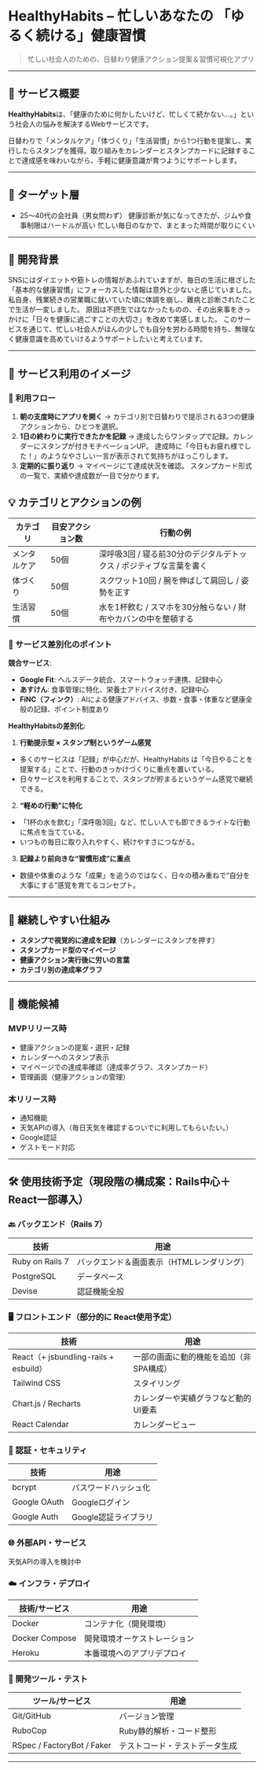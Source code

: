 # **HealthyHabits** – 忙しいあなたの 「ゆるく続ける」健康習慣

> 忙しい社会人のための、日替わり健康アクション提案＆習慣可視化アプリ

---

## 📌 サービス概要

**HealthyHabits**は、「健康のために何かしたいけど、忙しくて続かない…。」という社会人の悩みを解決するWebサービスです。

日替わりで「メンタルケア」「体づくり」「生活習慣」から1つ行動を提案し、実行したらスタンプを獲得。取り組みをカレンダーとスタンプカードに記録することで達成感を味わいながら、手軽に健康意識が育つようにサポートします。

---

## 🎯 ターゲット層

- 25〜40代の会社員（男女問わず）
健康診断が気になってきたが、ジムや食事制限はハードルが高い
忙しい毎日のなかで、まとまった時間が取りにくい

---

## 🌱 開発背景

SNSにはダイエットや筋トレの情報があふれていますが、毎日の生活に根ざした「基本的な健康習慣」にフォーカスした情報は意外と少ないと感じていました。
私自身、残業続きの営業職に就いていた頃に体調を崩し、難病と診断されたことで生活が一変しました。
原因は不摂生ではなかったものの、その出来事をきっかけに「日々を健康に過ごすことの大切さ」を改めて実感しました。
このサービスを通じて、忙しい社会人がほんの少しでも自分を労わる時間を持ち、無理なく健康意識を高めていけるようサポートしたいと考えています。

---

## 🧭 サービス利用のイメージ

### 🔁 利用フロー

1. **朝の支度時にアプリを開く** 
  → カテゴリ別で日替わりで提示される3つの健康アクションから、ひとつを選択。
2. **1日の終わりに実行できたかを記録** 
  → 達成したらワンタップで記録。カレンダーにスタンプが付きモチベーションUP。
    達成時に「今日もお疲れ様でした！」のようなやさしい一言が表示されて気持ちがほっこりします。
3. **定期的に振り返り** 
  → マイページにて達成状況を確認。
    スタンプカード形式の一覧で、実績や達成数が一目で分かります。

## 💡 カテゴリとアクションの例

| カテゴリ | 目安アクション数 | 行動の例 |
| --- | --- | --- |
| メンタルケア | 50個 | 深呼吸3回 / 寝る前30分のデジタルデトックス / ポジティブな言葉を書く |
| 体づくり | 50個 | スクワット10回 / 腕を伸ばして肩回し / 姿勢を正す |
| 生活習慣 | 50個 | 水を1杯飲む / スマホを30分触らない / 財布やカバンの中を整頓する |

### 🥇 サービス差別化のポイント

**競合サービス**:

- **Google Fit**: ヘルスデータ統合、スマートウォッチ連携、記録中心
- **あすけん**: 食事管理に特化、栄養士アドバイス付き、記録中心
- **FiNC（フィンク）**: AIによる健康アドバイス、歩数・食事・体重など健康全般の記録、ポイント制度あり 

**HealthyHabitsの差別化**:

1. **行動提示型 × スタンプ制というゲーム感覚**  
  - 多くのサービスは「記録」が中心だが、HealthyHabits は「今日やることを提案する」ことで、行動のきっかけづくりに重点を置いている。
  - 日々サービスを利用することで、スタンプが貯まるというゲーム感覚で継続できる。
2. **“軽めの行動”に特化**  
  - 「1杯の水を飲む」「深呼吸3回」など、忙しい人でも即できるライトな行動に焦点を当てている。
  - いつもの毎日に取り入れやすく、続けやすさにつながる。
3. **記録より前向きな“習慣形成”に重点**  
  - 数値や体重のような「成果」を追うのではなく、日々の積み重ねで“自分を大事にする”感覚を育てるコンセプト。

---

## 🧸 継続しやすい仕組み

- **スタンプで視覚的に達成を記録**（カレンダーにスタンプを押す）
- **スタンプカード型のマイページ**
- **健康アクション実行後に労いの言葉**
- **カテゴリ別の達成率グラフ**

---

## 📁 機能候補

### MVPリリース時
- 健康アクションの提案・選択・記録
- カレンダーへのスタンプ表示
- マイページでの達成率確認（達成率グラフ、スタンプカード）
- 管理画面（健康アクションの管理）

### 本リリース時
- 通知機能
- 天気APIの導入（毎日天気を確認するついでに利用してもらいたい。）
- Google認証
- ゲストモード対応

---

## 🛠️ 使用技術予定（現段階の構成案：Rails中心＋React一部導入）

### 🔙 バックエンド（Rails 7）

| 技術 | 用途 |
| --- | --- |
| Ruby on Rails 7 | バックエンド＆画面表示（HTMLレンダリング） |
| PostgreSQL | データベース |
| Devise | 認証機能全般 |

### 🖥️ フロントエンド（部分的に React使用予定）

| 技術 | 用途 |
| --- | --- |
| React（+ jsbundling-rails + esbuild） | 一部の画面に動的機能を追加（非SPA構成） |
| Tailwind CSS | スタイリング |
| Chart.js / Recharts | カレンダーや実績グラフなど動的UI要素 |
| React Calendar | カレンダービュー |

### 🔐 認証・セキュリティ

| 技術 | 用途 |
| --- | --- |
| bcrypt | パスワードハッシュ化 |
| Google OAuth | Googleログイン |
| Google Auth | Google認証ライブラリ |

### 🌐 外部API・サービス

天気APIの導入を検討中

### ☁️ インフラ・デプロイ

| 技術/サービス | 用途 |
|---|---|
| Docker | コンテナ化（開発環境） |
| Docker Compose | 開発環境オーケストレーション |
| Heroku | 本番環境へのアプリデプロイ |

### 🧰 開発ツール・テスト

| ツール/サービス | 用途 |
| --- | --- |
| Git/GitHub | バージョン管理 |
| RuboCop　| Ruby静的解析・コード整形 |
| RSpec / FactoryBot / Faker | テストコード・テストデータ生成 |

---
